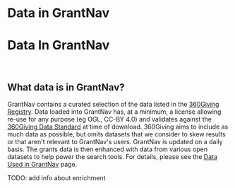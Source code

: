 Data in GrantNav
================

<h1>Data In GrantNav</h1>
  <br />


  <h2 id="data_in_grantnav">What data is in GrantNav?</h2>
  <p>GrantNav contains a curated selection of the data listed in the <a href="http://data.threesixtygiving.org">360Giving Registry</a>. Data loaded into GrantNav has, at a minimum, a license allowing re-use for any purpose (eg OGL, CC-BY 4.0) and validates against the <a href="http://standard.threesixtygiving.org"</a>360Giving Data Standard</a> at time of download. 360Giving aims to include as much data as possible, but omits datasets that we consider to skew results or that aren't relevant to GrantNav's users. GrantNav is updated on a daily basis. The grants data is then enhanced with data from various open datasets to help power the search tools. For details, please see the <a href="datasets">Data Used in GrantNav</a> page.</p>


TODO: add info about enrichment 